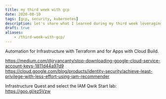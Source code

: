```yaml
---
title: my third week with gcp
date: 2020-08-10
tags: [gcp, security, kubernetes]
description: let's share what I learned during my third week leveraging gcp, focused on gke
draft: true
aliases:
    - /third-week-with-gcp/
---
```

Automation for Infrastructure with Terraform and for Apps with Cloud Build.

https://medium.com/@jryancanty/stop-downloading-google-cloud-service-account-keys-1811d44a97d9
https://cloud.google.com/blog/products/identity-security/achieve-least-privilege-with-less-effort-using-iam-recommender

Infrastructure Quest and select the IAM Qwik Start lab: https://goo.gl/ez5Vzw